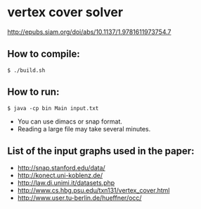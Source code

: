 # vertex cover solver
http://epubs.siam.org/doi/abs/10.1137/1.9781611973754.7

## How to compile:
    $ ./build.sh

## How to run:
    $ java -cp bin Main input.txt

* You can use dimacs or snap format.
* Reading a large file may take several minutes.

## List of the input graphs used in the paper:
- http://snap.stanford.edu/data/
- http://konect.uni-koblenz.de/
- http://law.di.unimi.it/datasets.php
- http://www.cs.hbg.psu.edu/txn131/vertex_cover.html
- http://www.user.tu-berlin.de/hueffner/occ/

